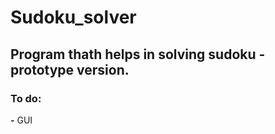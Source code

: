 # Sudoku_solver

## Program thath helps in solving sudoku - prototype version.

### To do:
**-** GUI 
